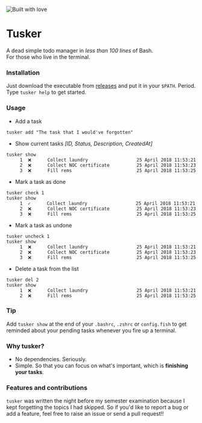 ![Built with love](http://forthebadge.com/images/badges/built-with-love.svg)
# Tusker
A dead simple todo manager in *less than 100 lines* of Bash.  
For those who live in the terminal.

### Installation
Just download the executable from [releases](https://github.com/coderick14/tusker/releases) and put it in your `$PATH`. Period.  
Type `tusker help` to get started.

### Usage
- Add a task
```
tusker add "The task that I would've forgotten"
```
- Show current tasks *[ID, Status, Description, CreatedAt]*
```
tusker show
     1	❌      Collect laundry                  25 April 2018 11:53:21
     2	❌      Collect NOC certificate          25 April 2018 11:53:23
     3	❌      Fill rems                        25 April 2018 11:53:25
```
- Mark a task as done
```
tusker check 1
tusker show
     1	✓      Collect laundry                  25 April 2018 11:53:21
     2	❌      Collect NOC certificate          25 April 2018 11:53:23
     3	❌      Fill rems                        25 April 2018 11:53:25
```
- Mark a task as undone
```
tusker uncheck 1
tusker show
     1	❌      Collect laundry                  25 April 2018 11:53:21
     2	❌      Collect NOC certificate          25 April 2018 11:53:23
     3	❌      Fill rems                        25 April 2018 11:53:25
```
- Delete a task from the list
```
tusker del 2
tusker show
     1	❌      Collect laundry                  25 April 2018 11:53:21
     2	❌      Fill rems                        25 April 2018 11:53:25
```

### Tip
Add `tusker show` at the end of your `.bashrc`, `.zshrc` or `config.fish` to get reminded about your pending tasks whenever you fire up a terminal.

### Why tusker?
- No dependencies. Seriously.
- Simple. So that you can focus on what's important, which is **finishing your tasks**.

### Features and contributions
`tusker` was written the night before my semester examination because I kept forgetting the topics I had skipped. So if you'd like to report a bug or add a feature, feel free to raise an issue or send a pull request!!
